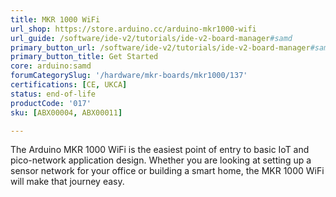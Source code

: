 ```yaml
---
title: MKR 1000 WiFi
url_shop: https://store.arduino.cc/arduino-mkr1000-wifi
url_guide: /software/ide-v2/tutorials/ide-v2-board-manager#samd
primary_button_url: /software/ide-v2/tutorials/ide-v2-board-manager#samd
primary_button_title: Get Started
core: arduino:samd
forumCategorySlug: '/hardware/mkr-boards/mkr1000/137'
certifications: [CE, UKCA]
status: end-of-life
productCode: '017'
sku: [ABX00004, ABX00011]

---
```


The Arduino MKR 1000 WiFi is the easiest point of entry to basic IoT and pico-network application design. Whether you are looking at setting up a sensor network for your office or building a smart home, the MKR 1000 WiFi will make that journey easy.